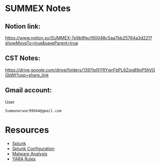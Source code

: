 # SUMMEX Notes

## Notion link:
https://www.notion.so/SUMMEX-7e9b9fecf90048c5aa7bb25764a3d221?showMoveTo=true&saveParent=true

## CST Notes:
https://drive.google.com/drive/folders/1397Ipl5YRYwrFbPL6Zqg89oP5hVGGbWt?usp=share_link

## Gmail account:
User
```
Summonerwar99944@gmail.com
```

# Resources
- [Splunk](Splunk_Cheatsheet.md)
- [Splunk Configuration](Splunk_Config.md)
- [Malware Analysis](Malware_Analysis_Tools.md)
- [YARA Rules](https://github.com/Yara-Rules/rules)